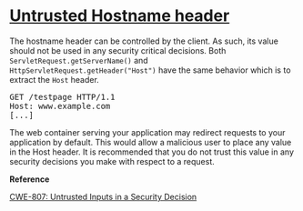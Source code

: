 # [Untrusted Hostname header](https://find-sec-bugs.github.io/bugs.htm#SERVLET_SERVER_NAME)

The hostname header can be controlled by the client. As such, its value should not be used in any security critical decisions.
Both `ServletRequest.getServerName()` and `HttpServletRequest.getHeader("Host")` have the same
behavior which is to extract the `Host` header.

<pre>
GET /testpage HTTP/1.1
Host: www.example.com
[...]</pre>

The web container serving your application may redirect requests to your application by default. This would allow
a malicious user to place any value in the Host header. It is recommended that you do not trust this value in any security
decisions you make with respect to a request.

**Reference**  

[CWE-807: Untrusted Inputs in a Security Decision](https://cwe.mitre.org/data/definitions/807.html)